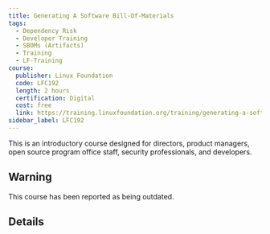 ```yaml
--- 
title: Generating A Software Bill-Of-Materials
tags:
  - Dependency Risk
  - Developer Training
  - SBOMs (Artifacts)
  - Training
  - LF-Training
course:
  publisher: Linux Foundation
  code: LFC192
  length: 2 hours
  certification: Digital
  cost: free
  link: https://training.linuxfoundation.org/training/generating-a-software-bill-of-materials-sbom-lfc192/
sidebar_label: LFC192
---
```



This is an introductory course designed for directors, product managers, open source program office staff, security professionals, and developers.

## Warning

This course has been reported as being outdated.  

## Details

<CourseDetails course={frontMatter.course}/>
